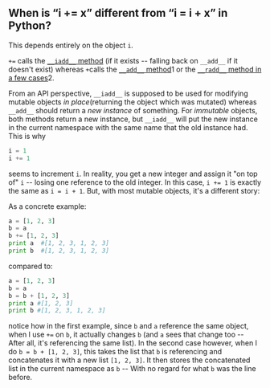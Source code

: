 ## When is “i += x” different from “i = i + x” in Python?

This depends entirely on the object `i`.

`+=` calls the [`__iadd__` method](http://docs.python.org/2/reference/datamodel.html#object.__iadd__) (if it exists -- falling back on `__add__` if it doesn't exist) whereas `+`calls the [`__add__` method](http://docs.python.org/2/reference/datamodel.html#object.__add__)1 or the [`__radd__` method in a few cases](http://docs.python.org/2/reference/datamodel.html#object.__radd__)2.

From an API perspective, `__iadd__` is supposed to be used for modifying mutable objects *in place*(returning the object which was mutated) whereas `__add__` should return a *new instance* of something. For *immutable* objects, both methods return a new instance, but `__iadd__` will put the new instance in the current namespace with the same name that the old instance had. This is why

```py
i = 1
i += 1
```

seems to increment `i`. In reality, you get a new integer and assign it "on top of" `i` -- losing one reference to the old integer. In this case, `i += 1` is exactly the same as `i = i + 1`. But, with most mutable objects, it's a different story:

As a concrete example:

```py
a = [1, 2, 3]
b = a
b += [1, 2, 3]
print a  #[1, 2, 3, 1, 2, 3]
print b  #[1, 2, 3, 1, 2, 3]
```

compared to:

```py
a = [1, 2, 3]
b = a
b = b + [1, 2, 3]
print a #[1, 2, 3]
print b #[1, 2, 3, 1, 2, 3]
```

notice how in the first example, since `b` and `a` reference the same object, when I use `+=` on `b`, it actually changes `b` (and `a` sees that change too -- After all, it's referencing the same list). In the second case however, when I do `b = b + [1, 2, 3]`, this takes the list that `b` is referencing and concatenates it with a new list `[1, 2, 3]`. It then stores the concatenated list in the current namespace as `b` -- With no regard for what `b` was the line before.

